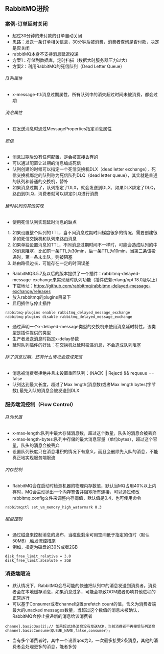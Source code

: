 ## RabbitMQ进阶
### 案例-订单延时关闭
- 超过30分钟的未付款的订单自动关闭
- 思路：发送一条订单相关信息，30分钟后被消费，消费者查询是否付款，决定是否关闭
- rabbitMQ本身不支持消息延迟投递
- 方案1：存储到数据库，定时扫描（数据大时服务器压力过大）
- 方案2：利用RabbitMQ的死信队列（Dead Letter Queue）
###### 队列属性
- x-message-ttl:消息过期属性，所有队列中的消失超过时间未被消费，都会过期
###### 消息属性
- 在发送消息时通过MessageProperties指定消息属性
###### 死信
- 消息过期后没有任何配置，是会被直接丢弃的
- 可以通过配置让过期的消息编成死信
- 队列创建的时候可以指定一个死信交换机DLX（dead letter exchange），死信交换机绑定的队列称为死信队列DLQ（dead letter queue），其实就是普通的队列和普通的交换机，替补
- 如果消息过期了，队列指定了DLX，就会发送到DLX，如果DLX绑定了DLQ，路由到DLQ，消费者就可以绑定DLQ进行消费
###### 延时队列的其他实现
- 使用死信队列实现延时消息的缺点
1. 如果设置整个队列的TTL，当不同消息过期时间梯度很多的情况，需要创建很多的死信交换机和队列来路由消息
2. 如果单独设置消息的TTL，不同消息过期时间不一样时，可能会造成队列的中的消息阻塞，比如前一条TTL为30min，后一条TTL为10min，当第二条该投递时，第一条未出队，则被阻塞
3. 路由路径边长，可能存在一定的时间误差
- RabbitMQ3.5.7及以后的版本提供了一个插件：rabbitmq-delayed-message-exchange来实现延时队列功能（插件依赖erlang/opt 18.0及以上）
- 下载地址：https://github.com/rabbitmq/rabbitmq-delayed-message-exchange/releases
- 放入rabbitmq的plugins目录下
- 启用插件与停止插件
```
rabbitmq-plugins enable rabbitmq_delayed_message_exchange
rabbitmq-plugins disable rabbitmq_delayed_message_exchange
```
- 通过声明一个x-delayed-message类型的交换机来使用消息延时特性，该类型是插件提供的类型
- 生产者发送消息时指定x-delay参数
- 延时队列插件的好处：在交换机处延时投递消息，不会造成队列阻塞
###### 除了消息过期，还有什么情况会变成死信
- 消息被消费者拒绝并且未设置重回队列：(NACK || Reject) && requeue == false
- 队列达到最大长度，超过了Max length(消息数)或者Max length bytes(字节数),最先入队的消息会被发送到DLX
### 服务端流控制（Flow Control）
###### 队列长度
- x-max-length:队列中最大存储消息数，超过这个数量，队头的消息会被丢弃
- x-max-length-bytes:队列中存储的最大消息容量（单位bytes），超过这个容量，队头的消息会被丢弃
- 设置队列长度只在消息堆积的情况下有意义，而且会删除先入队的消息，不能真正地实现服务端限流
###### 内存控制
- RabbitMQ会在启动时检测机器的物理内存数值，默认当MQ占用40%以上内存时，MQ会主动抛出一个内存警告并阻塞所有连接，可以通过修改rabbitmq.config文件来调整内存阈值，默认值是0.4，也可使用命令
```
rabbitmqctl set_vm_memory_high_watermark 0.3
```
###### 磁盘控制
- 通过磁盘来控制消息的发布，当磁盘剩余可用空间低于指定的值时（默认50MB）,触发流控措施
- 例如，指定为磁盘的30%或者2GB
```
disk_free_limit_relative = 3.0
disk_free_limit.absolute = 2GB
```
### 消费端限流
- 默认情况下，RabbitMQ会尽可能的快速把队列中的消息发送到消费者，消费者会在本地缓存消息，如果消息过多，可能会导致OOM或者影响其他进程的正常运行
- 可以基于Consumer或者channel设置prefetch count的值，含义为消费者端最大的unacked messages数量，当超过这个数值的消息未被确认，RabbitMQ会停止投递新的消息给该消费者
```
channel.basicQos(2);// 如果超过2条消息没有发送ACK，当前消费者不再接受队列消息
channel.basicConsume(QUEUE_NAME,false,consumer);
```
- 当有多个消费者时，其中一个设置qos为2，一次最多接受2条消息，其他的消费者会处理更多的消息，能者多劳
